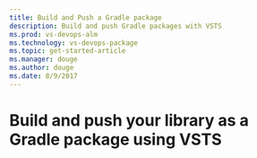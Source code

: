 ```yaml
---
title: Build and Push a Gradle package
description: Build and push Gradle packages with VSTS
ms.prod: vs-devops-alm
ms.technology: vs-devops-package
ms.topic: get-started-article
ms.manager: douge
ms.author: douge
ms.date: 8/9/2017
---
```


# Build and push your library as a Gradle package using VSTS
